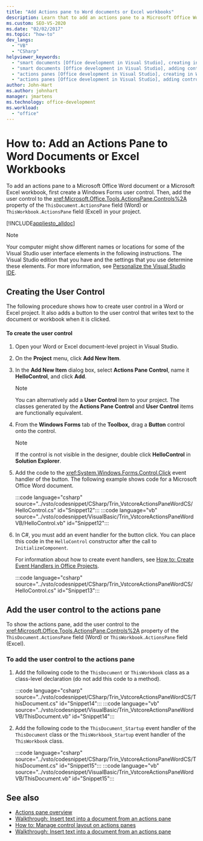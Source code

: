 ```yaml
---
title: "Add Actions pane to Word documents or Excel workbooks"
description: Learn that to add an actions pane to a Microsoft Office Word document or a Microsoft Excel workbook, you should first create a Windows Forms user control.
ms.custom: SEO-VS-2020
ms.date: "02/02/2017"
ms.topic: "how-to"
dev_langs:
  - "VB"
  - "CSharp"
helpviewer_keywords:
  - "smart documents [Office development in Visual Studio], creating in Word"
  - "smart documents [Office development in Visual Studio], adding controls"
  - "actions panes [Office development in Visual Studio], creating in Word"
  - "actions panes [Office development in Visual Studio], adding controls"
author: John-Hart
ms.author: johnhart
manager: jmartens
ms.technology: office-development
ms.workload:
  - "office"
---
```

# How to: Add an Actions Pane to Word Documents or Excel Workbooks
  To add an actions pane to a Microsoft Office Word document or a Microsoft Excel workbook, first create a Windows Forms user control. Then, add the user control to the <xref:Microsoft.Office.Tools.ActionsPane.Controls%2A> property of the `ThisDocument.ActionsPane` field (Word) or `ThisWorkbook.ActionsPane` field (Excel) in your project.

 [!INCLUDE[appliesto_alldoc](../vsto/includes/appliesto-alldoc-md.md)]

> [!NOTE]
> Your computer might show different names or locations for some of the Visual Studio user interface elements in the following instructions. The Visual Studio edition that you have and the settings that you use determine these elements. For more information, see [Personalize the Visual Studio IDE](../ide/personalizing-the-visual-studio-ide.md).

## Creating the User Control
 The following procedure shows how to create user control in a Word or Excel project. It also adds a button to the user control that writes text to the document or workbook when it is clicked.

#### To create the user control

1. Open your Word or Excel document-level project in Visual Studio.

2. On the **Project** menu, click **Add New Item**.

3. In the **Add New Item** dialog box, select **Actions Pane Control**, name it **HelloControl**, and click **Add**.

    > [!NOTE]
    > You can alternatively add a **User Control** item to your project. The classes generated by the **Actions Pane Control** and **User Control** items are functionally equivalent.

4. From the **Windows Forms** tab of the **Toolbox,** drag a **Button** control onto the control.

    > [!NOTE]
    > If the control is not visible in the designer, double click **HelloControl** in **Solution Explorer**.

5. Add the code to the <xref:System.Windows.Forms.Control.Click> event handler of the button. The following example shows code for a Microsoft Office Word document.

     :::code language="csharp" source="../vsto/codesnippet/CSharp/Trin_VstcoreActionsPaneWordCS/HelloControl.cs" id="Snippet12":::
     :::code language="vb" source="../vsto/codesnippet/VisualBasic/Trin_VstcoreActionsPaneWordVB/HelloControl.vb" id="Snippet12":::

6. In C#, you must add an event handler for the button click. You can place this code in the `HelloControl` constructor after the call to `InitializeComponent`.

     For information about how to create event handlers, see [How to: Create Event Handlers in Office Projects](../vsto/how-to-create-event-handlers-in-office-projects.md).

     :::code language="csharp" source="../vsto/codesnippet/CSharp/Trin_VstcoreActionsPaneWordCS/HelloControl.cs" id="Snippet13":::

## Add the user control to the actions pane
 To show the actions pane, add the user control to the <xref:Microsoft.Office.Tools.ActionsPane.Controls%2A> property of the `ThisDocument.ActionsPane` field (Word) or `ThisWorkbook.ActionsPane` field (Excel).

### To add the user control to the actions pane

1. Add the following code to the `ThisDocument` or `ThisWorkbook` class as a class-level declaration (do not add this code to a method).

     :::code language="csharp" source="../vsto/codesnippet/CSharp/Trin_VstcoreActionsPaneWordCS/ThisDocument.cs" id="Snippet14":::
     :::code language="vb" source="../vsto/codesnippet/VisualBasic/Trin_VstcoreActionsPaneWordVB/ThisDocument.vb" id="Snippet14":::

2. Add the following code to the `ThisDocument_Startup` event handler of the `ThisDocument` class or the `ThisWorkbook_Startup` event handler of the `ThisWorkbook` class.

     :::code language="csharp" source="../vsto/codesnippet/CSharp/Trin_VstcoreActionsPaneWordCS/ThisDocument.cs" id="Snippet15":::
     :::code language="vb" source="../vsto/codesnippet/VisualBasic/Trin_VstcoreActionsPaneWordVB/ThisDocument.vb" id="Snippet15":::

## See also
- [Actions pane overview](../vsto/actions-pane-overview.md)
- [Walkthrough: Insert text into a document from an actions pane](../vsto/walkthrough-inserting-text-into-a-document-from-an-actions-pane.md)
- [How to: Manage control layout on actions panes](../vsto/how-to-manage-control-layout-on-actions-panes.md)
- [Walkthrough: Insert text into a document from an actions pane](../vsto/walkthrough-inserting-text-into-a-document-from-an-actions-pane.md)
